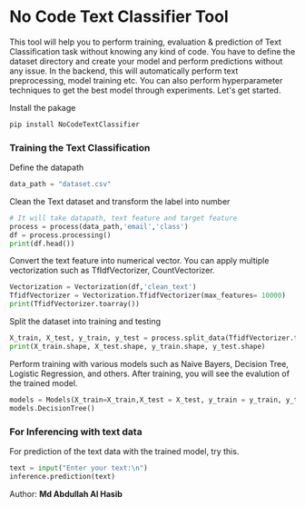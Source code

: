 # No Code Text Classifier Tool

This tool will help you to perform training, evaluation & prediction of Text Classification task without knowing any kind of code. You have to define the dataset directory and create your model and perform predictions without any issue. In the backend, this will automatically perform text preprocessing, model training etc. You can also perform hyperparameter techniques to get the best model through experiments. Let's get started.

Install the pakage
```python
pip install NoCodeTextClassifier
```

### Training the Text Classification

Define the datapath
```python
data_path = "dataset.csv"
```
Clean the Text dataset and transform the label into number
```python
# It will take datapath, text feature and target feature
process = process(data_path,'email','class')
df = process.processing()
print(df.head())
```
Convert the text feature into numerical vector. You can apply multiple vectorization such as TfIdfVectorizer, CountVectorizer.
```python
Vectorization = Vectorization(df,'clean_text')
TfidfVectorizer = Vectorization.TfidfVectorizer(max_features= 10000)
print(TfidfVectorizer.toarray())
```
Split the dataset into training and testing
```python
X_train, X_test, y_train, y_test = process.split_data(TfidfVectorizer.toarray(), df['labeled_target'])
print(X_train.shape, X_test.shape, y_train.shape, y_test.shape)
```
Perform training with various models such as Naive Bayers, Decision Tree, Logistic Regression, and others. After training, you will see the evalution of the trained model.
```python
models = Models(X_train=X_train,X_test = X_test, y_train = y_train, y_test = y_test)
models.DecisionTree()
```

### For Inferencing with text data

For prediction of the text data with the trained model, try this.
```python
text = input("Enter your text:\n")
inference.prediction(text)
```

Author:
**Md Abdullah Al Hasib**